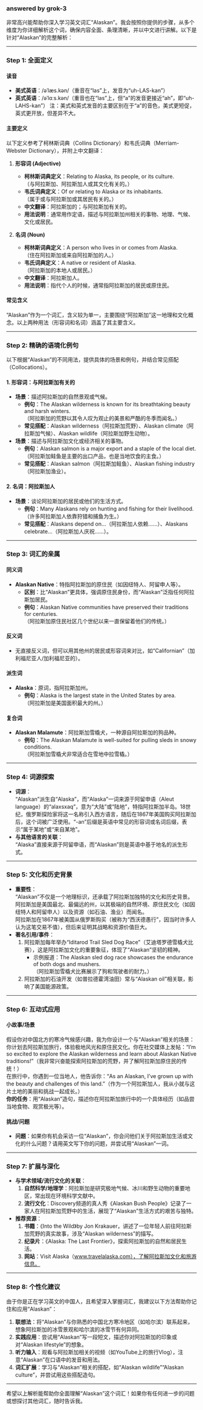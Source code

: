 ### answered by grok-3
非常高兴能帮助你深入学习英文词汇“Alaskan”。我会按照你提供的步骤，从多个维度为你详细解析这个词，确保内容全面、条理清晰，并以中文进行讲解。以下是针对“Alaskan”的完整解析：

---

### Step 1: 全面定义
#### 读音
- **美式英语**：/əˈlæs.kən/（重音在“las”上，发音为“uh-LAS-kan”）
- **英式英语**：/əˈlɑːs.kən/（重音也在“las”上，但“a”的发音更接近“ah”，即“uh-LAHS-kan”）
注：美式和英式发音的主要区别在于“a”的音色，美式更短促，英式更开放，但差异不大。

#### 主要定义
以下定义参考了柯林斯词典（Collins Dictionary）和韦氏词典（Merriam-Webster Dictionary），并附上中文翻译：
1. **形容词 (Adjective)**  
   - **柯林斯词典定义**：Relating to Alaska, its people, or its culture.  
     （与阿拉斯加、阿拉斯加人或其文化有关的。）  
   - **韦氏词典定义**：Of or relating to Alaska or its inhabitants.  
     （属于或与阿拉斯加或其居民有关的。）  
   - **中文翻译**：阿拉斯加的；与阿拉斯加有关的。  
   - **用法说明**：通常用作定语，描述与阿拉斯加州相关的事物、地理、气候、文化或居民。

2. **名词 (Noun)**  
   - **柯林斯词典定义**：A person who lives in or comes from Alaska.  
     （住在阿拉斯加或来自阿拉斯加的人。）  
   - **韦氏词典定义**：A native or resident of Alaska.  
     （阿拉斯加的本地人或居民。）  
   - **中文翻译**：阿拉斯加人。  
   - **用法说明**：指代个人的时候，通常指阿拉斯加的居民或原住民。

#### 常见含义
“Alaskan”作为一个词汇，含义较为单一，主要围绕“阿拉斯加”这一地理和文化概念。以上两种用法（形容词和名词）涵盖了其主要含义。

---

### Step 2: 精确的语境化例句
以下根据“Alaskan”的不同用法，提供具体的场景和例句，并结合常见搭配（Collocations）。

#### 1. 形容词：与阿拉斯加有关的
- **场景**：描述阿拉斯加的自然景观或气候。  
  - **例句**：The Alaskan wilderness is known for its breathtaking beauty and harsh winters.  
    （阿拉斯加的荒野以其令人叹为观止的美景和严酷的冬季而闻名。）  
  - **常见搭配**：Alaskan wilderness（阿拉斯加荒野）、Alaskan climate（阿拉斯加气候）、Alaskan wildlife（阿拉斯加野生动物）。
- **场景**：描述与阿拉斯加文化或经济相关的事物。  
  - **例句**：Alaskan salmon is a major export and a staple of the local diet.  
    （阿拉斯加鲑鱼是主要的出口产品，也是当地饮食的主食。）  
  - **常见搭配**：Alaskan salmon（阿拉斯加鲑鱼）、Alaskan fishing industry（阿拉斯加渔业）。

#### 2. 名词：阿拉斯加人
- **场景**：谈论阿拉斯加的居民或他们的生活方式。  
  - **例句**：Many Alaskans rely on hunting and fishing for their livelihood.  
    （许多阿拉斯加人依靠狩猎和捕鱼为生。）  
  - **常见搭配**：Alaskans depend on...（阿拉斯加人依赖……）、Alaskans celebrate...（阿拉斯加人庆祝……）。

---

### Step 3: 词汇的亲属
#### 同义词
- **Alaskan Native**：特指阿拉斯加的原住民（如因纽特人、阿留申人等）。  
  - **区别**：比“Alaskan”更具体，强调原住民身份，而“Alaskan”泛指任何阿拉斯加居民。  
  - **例句**：Alaskan Native communities have preserved their traditions for centuries.  
    （阿拉斯加原住民社区几个世纪以来一直保留着他们的传统。）

#### 反义词
- 无直接反义词，但可以用其他州的居民或形容词来对比，如“Californian”（加利福尼亚人/加利福尼亚的）。

#### 派生词
- **Alaska**：原词，指阿拉斯加州。  
  - **例句**：Alaska is the largest state in the United States by area.  
    （阿拉斯加是美国面积最大的州。）

#### 复合词
- **Alaskan Malamute**：阿拉斯加雪橇犬，一种源自阿拉斯加的狗品种。  
  - **例句**：The Alaskan Malamute is well-suited for pulling sleds in snowy conditions.  
    （阿拉斯加雪橇犬非常适合在雪地中拉雪橇。）

---

### Step 4: 词源探索
- **词源**：  
  “Alaskan”派生自“Alaska”，而“Alaska”一词来源于阿留申语（Aleut language）的“alaxsxaq”，意为“大陆”或“陆地”，特指阿拉斯加半岛。18世纪，俄罗斯探险家将这一名称引入西方语言，随后在1867年美国购买阿拉斯加后，这个词被广泛使用。“-an”后缀是英语中常见的形容词或名词后缀，表示“属于某地”或“来自某地”。
- **与其他语言的关联**：  
  “Alaska”直接来源于阿留申语，而“Alaskan”则是英语中基于地名的派生形式。

---

### Step 5: 文化和历史背景
- **重要性**：  
  “Alaskan”不仅是一个地理标识，还承载了阿拉斯加独特的文化和历史背景。阿拉斯加是美国最北、最偏远的州，以其极端的自然环境、原住民文化（如因纽特人和阿留申人）以及资源（如石油、渔业）而闻名。  
  阿拉斯加在1867年被美国从俄罗斯购买（被称为“西沃德愚行”，因当时许多人认为这笔交易不值），但后来证明其战略和资源价值巨大。
- **著名引用/事件**：  
  1. 阿拉斯加每年举办“Iditarod Trail Sled Dog Race”（艾迪塔罗德雪橇犬比赛），这是阿拉斯加文化的重要象征，体现了“Alaskan”坚韧的精神。  
     - 示例报道：The Alaskan sled dog race showcases the endurance of both dogs and mushers.  
       （阿拉斯加雪橇犬比赛展示了狗和驾驶者的耐力。）
  2. 阿拉斯加的石油开发（如普拉德霍湾油田）常与“Alaskan oil”相关联，影响了美国能源政策。

---

### Step 6: 互动式应用
#### 小故事/场景
假设你对中国北方的寒冷气候感兴趣，我为你设计一个与“Alaskan”相关的场景：  
你计划去阿拉斯加旅行，体验极地风光和原住民文化。你在社交媒体上发帖：“I’m so excited to explore the Alaskan wilderness and learn about Alaskan Native traditions!”（我非常兴奋能探索阿拉斯加的荒野，并了解阿拉斯加原住民的传统！）  
在旅行中，你遇到一位当地人，他告诉你：“As an Alaskan, I’ve grown up with the beauty and challenges of this land.”（作为一个阿拉斯加人，我从小就与这片土地的美丽和挑战一起成长。）  
**你的任务**：用“Alaskan”造句，描述你在阿拉斯加旅行中的一个具体经历（如品尝当地食物、观赏极光等）。

#### 挑战/问题
- **问题**：如果你有机会采访一位“Alaskan”，你会问他们关于阿拉斯加生活或文化的什么问题？请用英文写下你的问题，并尝试用“Alaskan”一词。

---

### Step 7: 扩展与深化
- **与学术领域/流行文化的关联**：  
  1. **自然科学/地理学**：阿拉斯加是研究极地气候、冰川和野生动物的重要地区，常出现在环境科学文献中。  
  2. **流行文化**：Discovery频道的真人秀《Alaskan Bush People》记录了一家人在阿拉斯加荒野中的生活，展现了“Alaskan”生活方式的艰苦与独特。  
- **推荐资源**：  
  1. **书籍**：《Into the Wild》by Jon Krakauer，讲述了一位年轻人前往阿拉斯加荒野的真实故事，涉及“Alaskan wilderness”的描写。  
  2. **纪录片**：《Alaska: The Last Frontier》，探索阿拉斯加的自然和居民生活。  
  3. **网站**：Visit Alaska（www.travelalaska.com），了解阿拉斯加文化和旅游信息。

---

### Step 8: 个性化建议
由于你是正在学习英文的中国人，且希望深入掌握词汇，我建议以下方法帮助你记住和应用“Alaskan”：
1. **联想法**：将“Alaskan”与你熟悉的中国北方寒冷地区（如哈尔滨）联系起来，想象阿拉斯加的冰雪景观和哈尔滨的冰雪节有何异同。  
2. **实践应用**：尝试用“Alaskan”写一段短文，描述你对阿拉斯加的印象或对“Alaskan lifestyle”的想象。  
3. **听力输入**：观看与阿拉斯加相关的视频（如YouTube上的旅行Vlog），注意“Alaskan”在口语中的发音和用法。  
4. **词汇扩展**：学习与“Alaskan”相关的搭配，如“Alaskan wildlife”“Alaskan culture”，并尝试用这些搭配造句。

---

希望以上解析能帮助你全面理解“Alaskan”这个词汇！如果你有任何进一步的问题或想探讨其他词汇，随时告诉我。